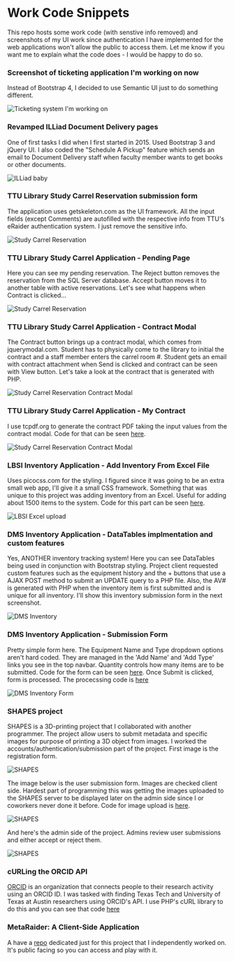 # Work Code Snippets

This repo hosts some work code (with senstive info removed) and screenshots of my UI work since authentication I have implemented for the web applications won't allow the public to access them. Let me know if you want me to explain what the code does - I would be happy to do so.
<br>

### Screenshot of ticketing application I'm working on now
Instead of Bootstrap 4, I decided to use Semantic UI just to do something different.

![Ticketing system I'm working on](ticketing.png)


### Revamped ILLiad Document Delivery pages
One of first tasks I did when I first started in 2015. Used Bootstrap 3 and jQuery UI. I also coded the "Schedule A Pickup" feature which sends an email to Document Delivery staff when faculty member wants to get books or other documents.

![ILLiad baby](illiad.png)

### TTU Library Study Carrel Reservation submission form
The application uses getskeleton.com as the UI framework. All the input fields (except Comments) are autofilled with the respective info from TTU's eRaider authentication system. I just remove the sensitive info.

![Study Carrel Reservation](studyCarrelReservation.png)


### TTU Library Study Carrel Application - Pending Page
Here you can see my pending reservation. The Reject button removes the reservation from the SQL Server database. Accept button moves it to another table with active reservations. Let's see what happens when Contract is clicked...

![Study Carrel Reservation](my%20study%20reservation.png)


### TTU Library Study Carrel Application - Contract Modal
The Contract button brings up a contract modal, which comes from jquerymodal.com. Student has to physically come to the library to initial the contract and a staff member enters the carrel room #. Student gets an email with contract attachment when Send is clicked and contract can be seen with View button. Let's take a look at the contract that is generated with PHP.

![Study Carrel Reservation Contract Modal](contract%20modal.png)


### TTU Library Study Carrel Application - My Contract
I use tcpdf.org to generate the contract PDF taking the input values from the contract modal. Code for that can be seen [here](contract.php).

![Study Carrel Reservation Contract Modal](my%20contract.png)


### LBSI Inventory Application - Add Inventory From Excel File
Uses picocss.com for the styling. I figured since it was going to be an extra small web app, I'll give it a small CSS framework. Something that was unique to this project was adding inventory from an Excel. Useful for adding about 1500 items to the system. Code for this part can be seen [here](processExcelFile.php).

![LBSI Excel upload](lbsi%20excel.png)


### DMS Inventory Application - DataTables implmentation and custom features
Yes, ANOTHER inventory tracking system! Here you can see DataTables being used in conjunction with Bootstrap styling. Project client requested custom features such as the equipment history and the + buttons that use a AJAX POST method to submit an UPDATE query to a PHP file. Also, the AV# is generated with PHP when the inventory item is first submitted and is unique for all inventory. I'll show this inventory submission form in the next screenshot.

![DMS Inventory](dmsInventory.png)


### DMS Inventory Application - Submission Form
Pretty simple form here. The Equipment Name and Type dropdown options aren't hard coded. They are managed in the 'Add Name' and 'Add Type' links you see in the top navbar. Quantity controls how many items are to be submitted. Code for the form can be seen [here](dmsSubmissionForm.php). Once Submit is clicked, form is processed. The procecssing code is [here](processEntry.php)

![DMS Inventory Form](dmsForm.png)


### SHAPES project
SHAPES is a 3D-printing project that I collaborated with another programmer. The project allow users to submit metadata and specific images for purpose of printing a 3D object from images. I worked the accounts/authentication/submission part of the project. First image is the registration form.

![SHAPES](shapesRegister.png)

The image below is the user submission form. Images are checked client side. Hardest part of programming this was getting the images uploaded to the SHAPES server to be displayed later on the admin side since I or coworkers never done it before. Code for image upload is [here](processSHAPESform.php).

![SHAPES](shapes1.png)

And here's the admin side of the project. Admins review user submissions and either accept or reject them.

![SHAPES](review%20submissions.png)


### cURLing the ORCID API
[ORCID](https://orcid.org/) is an organization that connects people to their research activity using an ORCID ID. I was tasked with finding Texas Tech and University of Texas at Austin researchers using ORCID's API. I use PHP's cURL library to do this and you can see that code [here](ORCID.php)

### MetaRaider: A Client-Side Application
A have a [repo](https://github.com/GoldenHomer/MetaRaider) dedicated just for this project that I independently worked on. It's public facing so you can access and play with it.

